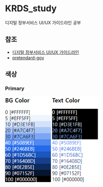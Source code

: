 # KRDS_study
디지털 정부서비스 UI/UX 가이드라인 공부

## 참조
- [디지털 정부서비스 UI/UX 가이드라인](https://uiux.egovframe.go.kr/guide/index.html)
- [pretendard-gov](https://github.com/orioncactus/pretendard/tree/main/packages/pretendard-gov)

## 색상
### Primary
![img](./assets/color-primary-bg.png)
![img](./assets/color-primary-text.png)

